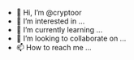 - 👋 Hi, I’m @cryptoor
- 👀 I’m interested in ...
- 🌱 I’m currently learning ...
- 💞️ I’m looking to collaborate on ...
- 📫 How to reach me ...

<!---
cryptoor/cryptoor is a ✨ special ✨ repository because its `README.md` (this file) appears on your GitHub profile.
You can click the Preview link to take a look at your changes.
--->
